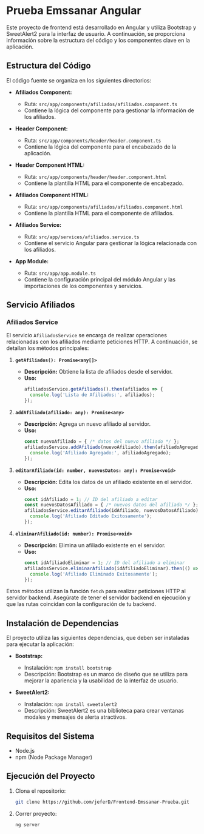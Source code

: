 # Prueba Emssanar Angular

Este proyecto de frontend está desarrollado en Angular y utiliza Bootstrap y SweetAlert2 para la interfaz de usuario. A continuación, se proporciona información sobre la estructura del código y los componentes clave en la aplicación.

## Estructura del Código

El código fuente se organiza en los siguientes directorios:

- **Afiliados Component:**
  - Ruta: `src/app/components/afiliados/afiliados.component.ts`
  - Contiene la lógica del componente para gestionar la información de los afiliados.
  
- **Header Component:**
  - Ruta: `src/app/components/header/header.component.ts`
  - Contiene la lógica del componente para el encabezado de la aplicación.
  
- **Header Component HTML:**
  - Ruta: `src/app/components/header/header.component.html`
  - Contiene la plantilla HTML para el componente de encabezado.

- **Afiliados Component HTML:**
  - Ruta: `src/app/components/afiliados/afiliados.component.html`
  - Contiene la plantilla HTML para el componente de afiliados.

- **Afiliados Service:**
  - Ruta: `src/app/services/afiliados.service.ts`
  - Contiene el servicio Angular para gestionar la lógica relacionada con los afiliados.

- **App Module:**
  - Ruta: `src/app/app.module.ts`
  - Contiene la configuración principal del módulo Angular y las importaciones de los componentes y servicios.
## Servicio Afiliados

### Afiliados Service

El servicio `AfiliadosService` se encarga de realizar operaciones relacionadas con los afiliados mediante peticiones HTTP. A continuación, se detallan los métodos principales:

1. **`getAfiliados(): Promise<any[]>`**
   - **Descripción:** Obtiene la lista de afiliados desde el servidor.
   - **Uso:**
     ```typescript
     afiliadosService.getAfiliados().then(afiliados => {
       console.log('Lista de Afiliados:', afiliados);
     });
     ```

2. **`addAfiliado(afiliado: any): Promise<any>`**
   - **Descripción:** Agrega un nuevo afiliado al servidor.
   - **Uso:**
     ```typescript
     const nuevoAfiliado = { /* datos del nuevo afiliado */ };
     afiliadosService.addAfiliado(nuevoAfiliado).then(afiliadoAgregado => {
       console.log('Afiliado Agregado:', afiliadoAgregado);
     });
     ```

3. **`editarAfiliado(id: number, nuevosDatos: any): Promise<void>`**
   - **Descripción:** Edita los datos de un afiliado existente en el servidor.
   - **Uso:**
     ```typescript
     const idAfiliado = 1; // ID del afiliado a editar
     const nuevosDatosAfiliado = { /* nuevos datos del afiliado */ };
     afiliadosService.editarAfiliado(idAfiliado, nuevosDatosAfiliado).then(() => {
       console.log('Afiliado Editado Exitosamente');
     });
     ```

4. **`eliminarAfiliado(id: number): Promise<void>`**
   - **Descripción:** Elimina un afiliado existente en el servidor.
   - **Uso:**
     ```typescript
     const idAfiliadoEliminar = 1; // ID del afiliado a eliminar
     afiliadosService.eliminarAfiliado(idAfiliadoEliminar).then(() => {
       console.log('Afiliado Eliminado Exitosamente');
     });
     ```

Estos métodos utilizan la función `fetch` para realizar peticiones HTTP al servidor backend. Asegúrate de tener el servidor backend en ejecución y que las rutas coincidan con la configuración de tu backend.


## Instalación de Dependencias

El proyecto utiliza las siguientes dependencias, que deben ser instaladas para ejecutar la aplicación:

- **Bootstrap:**
  - Instalación: `npm install bootstrap`
  - Descripción: Bootstrap es un marco de diseño que se utiliza para mejorar la apariencia y la usabilidad de la interfaz de usuario.

- **SweetAlert2:**
  - Instalación: `npm install sweetalert2`
  - Descripción: SweetAlert2 es una biblioteca para crear ventanas modales y mensajes de alerta atractivos.

## Requisitos del Sistema

- Node.js
- npm (Node Package Manager)

## Ejecución del Proyecto

1. Clona el repositorio:

   ```bash
   git clone https://github.com/jeferD/Frontend-Emssanar-Prueba.git

2. Correr proyecto:

   ```bash
   ng server